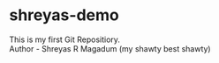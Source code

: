 # shreyas-demo
This is my first Git Repositiory.
<br>
Author - Shreyas R Magadum (my shawty best shawty)
